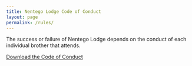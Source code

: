 ```yaml
---
title: Nentego Lodge Code of Conduct
layout: page
permalink: /rules/
---
```


The success or failure of Nentego Lodge depends on the conduct of each individual brother that attends. 

<div class="text-center my-5">
  <a href="/files/rules/Nentego_Lodge_COC-Oct-2022.pdf" class="btn btn-primary"> Download the Code of Conduct</a>
</div>
